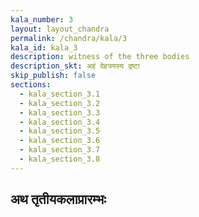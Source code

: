 ```yaml
---
kala_number: 3
layout: layout_chandra
permalink: /chandra/kala/3
kala_id: kala_3
description: witness of the three bodies
description_skt: अहं देहत्रयस्य द्रष्टा
skip_publish: false
sections:
  - kala_section_3.1
  - kala_section_3.2
  - kala_section_3.3
  - kala_section_3.4
  - kala_section_3.5
  - kala_section_3.6
  - kala_section_3.7
  - kala_section_3.8
---
```


<h2 class="skt">अथ तृतीयकलाप्रारम्भः</h2>

